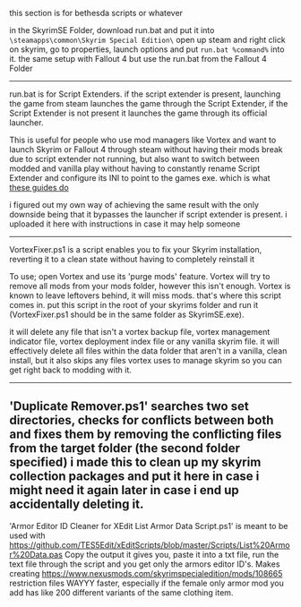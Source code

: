 this section is for bethesda scripts or whatever

in the SkyrimSE Folder, download run.bat and put it into `\steamapps\common\Skyrim Special Edition\`
open up steam and right click on skyrim, go to properties, launch options and put `run.bat %command%` into it.
the same setup with Fallout 4 but use the run.bat from the Fallout 4 Folder

---------------

run.bat is for Script Extenders. if the script extender is present, launching the game from steam launches the game through the Script Extender, if the Script Extender is not present it launches the game through its official launcher.

This is useful for people who use mod managers like Vortex and want to launch Skyrim or Fallout 4 through steam without having their mods break due to script extender not running, but also want to switch between modded and vanilla play without having to constantly rename Script Extender and configure its INI to point to the games exe. which is what [these guides do](https://steamcommunity.com/sharedfiles/filedetails/?id=1291557988)

i figured out my own way of achieving the same result with the only downside being that it bypasses the launcher if script extender is present. i uploaded it here with instructions in case it may help someone


---------------

VortexFixer.ps1 is a script enables you to fix your Skyrim installation, reverting it to a clean state without having to completely reinstall it

To use; open Vortex and use its 'purge mods' feature. Vortex will try to remove all mods from your mods folder, however this isn't enough. Vortex is known to leave leftovers behind, it will miss mods. that's where this script comes in. put this script in the root of your skyrims folder and run it (VortexFixer.ps1 should be in the same folder as SkyrimSE.exe). 

it will delete any file that isn't a vortex backup file, vortex management indicator file, vortex deployment index file or any vanilla skyrim file. it will effectively delete all files within the data folder that aren't in a vanilla, clean install, but it also skips any files vortex uses to manage skyrim so you can get right back to modding with it.

---------------
'Duplicate Remover.ps1' searches two set directories, checks for conflicts between both and fixes them by removing the conflicting files from the target folder (the second folder specified) i made this to clean up my skyrim collection packages and put it here in case i might need it again later in case i end up accidentally deleting it.
---------------
'Armor Editor ID Cleaner for XEdit List Armor Data Script.ps1' is meant to be used with https://github.com/TES5Edit/xEditScripts/blob/master/Scripts/List%20Armor%20Data.pas
Copy the output it gives you, paste it into a txt file, run the text file through the script and you get only the armors editor ID's.
Makes creating https://www.nexusmods.com/skyrimspecialedition/mods/108665 restriction files WAYYY faster, especially if the female only armor mod you add has like 200 different variants of the same clothing item.
